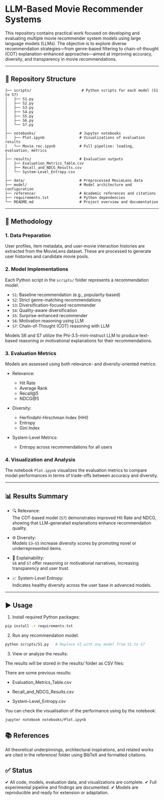 # LLM-Based Movie Recommender Systems

This repository contains practical work focused on developing and evaluating multiple movie recommender system models using large language models (LLMs). The objective is to explore diverse recommendation strategies—from genre-based filtering to chain-of-thought (COT) explanation-enhanced approaches—aimed at improving accuracy, diversity, and transparency in movie recommendations.

---

## 📁 Repository Structure

```text
├── scripts/                       # Python scripts for each model (S1 to S7)
│   ├── S1.py
│   ├── S2.py
│   ├── S3.py
│   ├── S4.py
│   ├── S5.py
│   ├── S6.py
│   └── S7.py
│
├── notebooks/                    # Jupyter notebooks
│   ├── Plot.ipynb                # Visualizations of evaluation results
│   └── Movie_rec.ipynb           # Full pipeline: loading, evaluation, metrics
│
├── results/                      # Evaluation outputs
│   ├── Evaluation_Metrics_Table.csv
│   ├── Recall_and_NDCG_Results.csv
│   └── System-Level_Entropy.csv
│
├── data/                         # Preprocessed MovieLens data
├── model/                        # Model architecture and configuration
├── reference/                    # Academic references and citations
├── requirements.txt              # Python dependencies
└── README.md                     # Project overview and documentation

```

---

## 🧠 Methodology

### 1. Data Preparation

User profiles, item metadata, and user-movie interaction histories are extracted from the MovieLens dataset. These are processed to generate user histories and candidate movie pools.

### 2. Model Implementations

Each Python script in the `scripts/` folder represents a recommendation model:

- `S1`: Baseline recommendation (e.g., popularity-based)
- `S2`: Strict genre-matching recommendations
- `S3`: Diversification-focused recommender
- `S4`: Quality-aware diversification
- `S5`: Surprise-enhanced recommender
- `S6`: Motivation reasoning using LLM
- `S7`: Chain-of-Thought (COT) reasoning with LLM

Models S6 and S7 utilize the Phi-3.5-mini-instruct LLM to produce text-based reasoning or motivational explanations for their recommendations.

### 3. Evaluation Metrics

Models are assessed using both relevance- and diversity-oriented metrics:

- Relevance:  
  - Hit Rate  
  - Average Rank  
  - Recall@5  
  - NDCG@5

- Diversity:  
  - Herfindahl-Hirschman Index (HHI)  
  - Entropy  
  - Gini Index

- System-Level Metrics:  
  - Entropy across recommendations for all users

### 4. Visualization and Analysis

The notebook `Plot.ipynb` visualizes the evaluation metrics to compare model performances in terms of trade-offs between accuracy and diversity.

---

## 📊 Results Summary

- 🔍 Relevance:  
  The COT-based model (`S7`) demonstrates improved Hit Rate and NDCG, showing that LLM-generated explanations enhance recommendation quality.

- 🌐 Diversity:  
  Models `S3–S5` increase diversity scores by promoting novel or underrepresented items.

- 💬 Explainability:  
  `S6` and `S7` offer reasoning or motivational narratives, increasing transparency and user trust.

- 📈 System-Level Entropy:  
  Indicates healthy diversity across the user base in advanced models.

---

## ▶️ Usage

1. Install required Python packages:

```bash
pip install -r requirements.txt
```

2. Run any recommendation model:

```bash
python scripts/S1.py   # Replace S1 with any model from S1 to S7
```
3. View or analyze the results:

The results will be stored in the results/ folder as CSV files:

There are some previous results:

- Evaluation_Metrics_Table.csv

- Recall_and_NDCG_Results.csv

- System-Level_Entropy.csv

You can check the visualisation of the performance using by the notebook:

```bash
jupyter notebook notebooks/Plot.ipynb
```
## 📚 References

All theoretical underpinnings, architectural inspirations, and related works are cited in the reference/ folder using BibTeX and formatted citations.

## ✅ Status
✔ All code, models, evaluation data, and visualizations are complete.
✔ Full experimental pipeline and findings are documented.
✔ Models are reproducible and ready for extension or adaptation.
